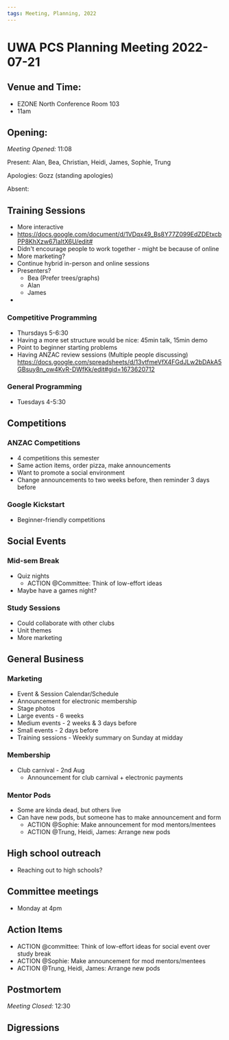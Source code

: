 ```yaml
---
tags: Meeting, Planning, 2022
---
```


# UWA PCS Planning Meeting 2022-07-21

## Venue and Time:

- EZONE North Conference Room 103
- 11am

## Opening:

_Meeting Opened:_ 11:08

Present: Alan, Bea, Christian, Heidi, James, Sophie, Trung

Apologies: Gozz (standing apologies)

Absent:

## Training Sessions
- More interactive
- https://docs.google.com/document/d/1VDqx49_Bs8Y77Z099EdZDEtxcbPP8KhXzw67IaItX6U/edit#
- Didn't encourage people to work together - might be because of online
- More marketing?
- Continue hybrid in-person and online sessions
- Presenters?
    - Bea (Prefer trees/graphs)
    - Alan
    - James
- 

### Competitive Programming
- Thursdays 5-6:30
- Having a more set structure would be nice: 45min talk, 15min demo
- Point to beginner starting problems
- Having ANZAC review sessions (Multiple people discussing)
https://docs.google.com/spreadsheets/d/13vtfmeVfX4FGdJLw2bDAkA5GBsuy8n_ow4KvR-DWfKk/edit#gid=1673620712

### General Programming
- Tuesdays 4-5:30

## Competitions
### ANZAC Competitions
- 4 competitions this semester
- Same action items, order pizza, make announcements
- Want to promote a social environment
- Change announcements to two weeks before, then reminder 3 days before

### Google Kickstart
- Beginner-friendly competitions

## Social Events

### Mid-sem Break
- Quiz nights
    - ACTION @Committee: Think of low-effort ideas
- Maybe have a games night?

### Study Sessions
- Could collaborate with other clubs
- Unit themes
- More marketing

## General Business

### Marketing
- Event & Session Calendar/Schedule
- Announcement for electronic membership
- Stage photos
- Large events - 6 weeks
- Medium events - 2 weeks & 3 days before
- Small events - 2 days before
- Training sessions - Weekly summary on Sunday at midday

### Membership
- Club carnival - 2nd Aug
    - Announcement for club carnival + electronic payments

### Mentor Pods
- Some are kinda dead, but others live
- Can have new pods, but someone has to make announcement and form
    - ACTION @Sophie: Make announcement for mod mentors/mentees
    - ACTION @Trung, Heidi, James: Arrange new pods

## High school outreach
- Reaching out to high schools?

## Committee meetings
- Monday at 4pm

## Action Items
- ACTION @committee: Think of low-effort ideas for social event over study break
- ACTION @Sophie: Make announcement for mod mentors/mentees
- ACTION @Trung, Heidi, James: Arrange new pods

## Postmortem

_Meeting Closed:_ 12:30

## Digressions
